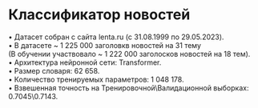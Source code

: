 # Классификатор новостей
• Датасет собран с сайта <a>lenta.ru</a> (с 31.08.1999 по 29.05.2023).<br>
• В датасете ~ 1 225 000 заголовкв новостей на 31 тему<br>(В обучении участвовало ~ 1 222 000 заголосков новостей на 18 тем).<br>
• Архитектура нейронной сети: Transformer.<br>
• Размер словаря: 62 658.<br>
• Количество тренируемых параметров: 1 048 178.<br>
• Взвешенная точность на Тренировочной\Валидационной выборках: 0.7045\0.7143.<br>